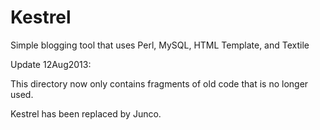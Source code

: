 Kestrel
=======

Simple blogging tool that uses Perl, MySQL, HTML Template, and Textile

Update 12Aug2013:

This directory now only contains fragments of old code that is no longer used.

Kestrel has been replaced by Junco.


